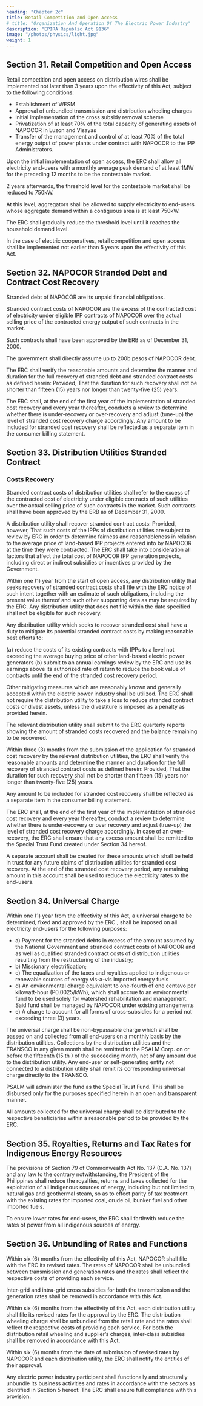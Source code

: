 ```yaml
---
heading: "Chapter 2c"
title: Retail Competition and Open Access
# title: "Organization And Operation Of The Electric Power Industry"
description: "EPIRA Republic Act 9136"
image: "/photos/physics/light.jpg"
weight: 1
---
```


## Section 31. Retail Competition and Open Access

<!-- Any law to the contrary notwithstanding,  -->

Retail competition and open access on distribution wires shall be implemented not later than 3 years upon the effectivity of this Act, subject to the following conditions:
- Establishment of WESM
- Approval of unbundled transmission and distribution wheeling charges
- Initial implementation of the cross subsidy removal scheme
- Privatization of at least 70% of the total capacity of generating assets of NAPOCOR in Luzon and Visayas
- Transfer of the management and control of at least 70% of the total energy output of power plants under contract with NAPOCOR to the IPP Administrators.

Upon the initial implementation of open access, the ERC shall allow all electricity end-users with a monthly average peak demand of at least 1MW for the preceding 12 months to be the contestable market. 

2 years afterwards, the threshold level for the contestable market shall be reduced to 750kW. 

At this level, aggregators shall be allowed to supply electricity to end-users whose aggregate demand within a contiguous area is at least 750kW. 

The ERC shall gradually reduce the threshold level until it reaches the household demand level. 

In the case of electric cooperatives, retail competition and open access shall be implemented not earlier than 5 years upon the effectivity of this Act.



## Section 32. NAPOCOR Stranded Debt and Contract Cost Recovery

Stranded debt of NAPOCOR are its unpaid financial obligations.

Stranded contract costs of NAPOCOR are the excess of the contracted cost of electricity under eligible IPP contracts of NAPOCOR over the actual selling price of the contracted energy output of such contracts in the market. 

Such contracts shall have been approved by the ERB as of December 31, 2000.

The government shall directly assume up to 200b pesos of NAPOCOR debt. 

The ERC shall verify the reasonable amounts and determine the manner and duration for the full recovery of stranded debt and stranded contract costs as defined herein: Provided, That the duration for such recovery shall not be shorter than fifteen (15) years nor longer than twenty-five (25) years. 

The ERC shall, at the end of the first year of the implementation of stranded cost recovery and every year thereafter, conducts a review to determine whether there is under-recovery or over-recovery and adjust (tune-up) the level of stranded cost recovery charge accordingly. Any amount to be included for stranded cost recovery shall be reflected as a separate item in the consumer billing statement.


## Section 33. Distribution Utilities Stranded Contract 

### Costs Recovery

Stranded contract costs of distribution utilities shall refer to the excess of the contracted cost of electricity under eligible contracts of such utilities over the actual selling price of such contracts in the market. Such contracts shall have been approved by the ERB as of December 31, 2000.

A distribution utility shall recover stranded contract costs: Provided, however, That such costs of the IPPs of distribution utilities are subject to review by ERC in order to determine fairness and reasonableness in relation to the average price of land-based IPP projects entered into by NAPOCOR at the time they were contracted. The ERC shall take into consideration all factors that affect the total cost of NAPOCOR IPP generation projects, including direct or indirect subsidies or incentives provided by the Government. 

Within one (1) year from the start of open access, any distribution utility that seeks recovery of stranded contract costs shall file with the ERC notice of such intent together with an estimate of such obligations, including the present value thereof and such other supporting data as may be required by the ERC. Any distribution utility that does not file within the date specified shall not be eligible for such recovery.

Any distribution utility which seeks to recover stranded cost shall have a duty to mitigate its potential stranded contract costs by making reasonable best efforts to:

(a) reduce the costs of its existing contracts with IPPs to a level not exceeding the average buying price of other land-based electric power generators
(b) submit to an annual earnings review by the ERC and use its earnings above its authorized rate of return to reduce the book value of contracts until the end of the stranded cost recovery period.

Other mitigating measures which are reasonably known and generally accepted within the electric power industry shall be utilized. The ERC shall not require the distribution utility to take a loss to reduce stranded contract costs or divest assets, unless the divestiture is imposed as a penalty as provided herein.

The relevant distribution utility shall submit to the ERC quarterly reports showing the amount of
stranded costs recovered and the balance remaining to be recovered.

Within three (3) months from the submission of the application for stranded cost recovery by the relevant distribution utilities, the ERC shall verify the reasonable amounts and determine the manner and duration for the full recovery of stranded contract costs as defined herein: Provided, That the duration for such recovery shall not be shorter than fifteen (15) years nor longer than twenty-five (25) years. 

Any amount to be included for stranded cost recovery shall be reflected as a separate item in the consumer billing statement.

The ERC shall, at the end of the first year of the implementation of stranded cost recovery and every year thereafter, conduct a review to determine whether there is under-recovery or over recovery and adjust (true-up) the level of stranded cost recovery charge accordingly. In case of an over-recovery, the ERC shall ensure that any excess amount shall be remitted to the Special Trust Fund created under Section 34 hereof. 

A separate account shall be created for these amounts which shall be held in trust for any future claims of distribution utilities for stranded cost recovery. At the end of the stranded cost recovery period, any remaining amount in this account shall be used to reduce the electricity rates to the end-users.


## Section 34. Universal Charge

Within one (1) year from the effectivity of this Act, a universal charge to be determined, fixed and approved by the ERC., shall be imposed on all electricity end-users for the following purposes:

- a) Payment for the stranded debts in excess of the amount assumed by the National Government and stranded contract costs of NAPOCOR and as well as qualified stranded contract costs of distribution utilities resulting from the restructuring of the industry;
- b) Missionary electrification;
- c) The equalization of the taxes and royalties applied to indigenous or renewable sources of energy vis-a-vis imported energy fuels
- d) An environmental charge equivalent to one-fourth of one centavo per kilowatt-hour (P0.0025/kWh), which shall accrue to an environmental fund to be used solely for watershed
rehabilitation and management. Said fund shall be managed by NAPOCOR under existing
arrangements
- e) A charge to account for all forms of cross-subsidies for a period not exceeding three (3) years.

The universal charge shall be non-bypassable charge which shall be passed on and collected from all end-users on a monthly basis by the distribution utilities. Collections by the distribution utilities and the TRANSCO in any given month shall be remitted to the PSALM Corp. on or before the fifteenth (15 th ) of the succeeding month, net of any amount due to the distribution utility. Any end-user or self-generating entity not connected to a distribution utility shall remit its corresponding universal charge directly to the TRANSCO.

PSALM will administer the fund as the Special Trust Fund. This shall be disbursed only for the purposes specified herein in an open and transparent manner. 

All amounts collected for the universal charge shall be distributed to the respective beneficiaries within a reasonable period to be provided by the ERC.


## Section 35. Royalties, Returns and Tax Rates for Indigenous Energy Resources

The provisions of Section 79 of Commonwealth Act No. 137 (C.A. No. 137) and any law to the contrary notwithstanding, the
President of the Philippines shall reduce the royalties, returns and taxes collected for the exploitation of all
indigenous sources of energy, including but not limited to, natural gas and geothermal steam, so as to effect
parity of tax treatment with the existing rates for imported coal, crude oil, bunker fuel and other imported
fuels.

To ensure lower rates for end-users, the ERC shall forthwith reduce the rates of power from all
indigenous sources of energy.

## Section 36. Unbundling of Rates and Functions

Within six (6) months from the effectivity of this Act, NAPOCOR shall file with the ERC its revised rates. The rates of NAPOCOR shall be unbundled between transmission and generation rates and the rates shall reflect the respective costs of providing each service.

Inter-grid and intra-grid cross subsidies for both the transmission and the generation rates shall be removed
in accordance with this Act.

Within six (6) months from the effectivity of this Act, each distribution utility shall file its revised rates for the approval by the ERC. The distribution wheeling charge shall be unbundled from the retail rate and the rates shall reflect the respective costs of providing each service. For both the distribution retail wheeling and supplier’s charges, inter-class subsidies shall be removed in accordance with this Act. 

Within six (6) months from the date of submission of revised rates by NAPOCOR and each distribution utility, the ERC shall notify the entities of their approval. 

Any electric power industry participant shall functionally and structurally unbundle its business activities and rates in accordance with the sectors as identified in Section 5 hereof. The ERC shall ensure full compliance with this provision.

